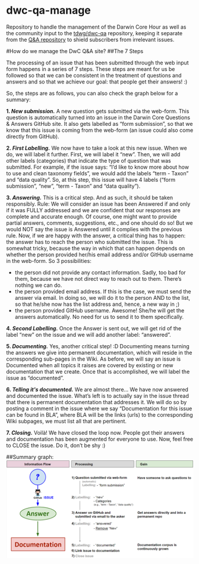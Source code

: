 # dwc-qa-manage
Repository to handle the management of the Darwin Core Hour as well as the community input to the [tdwg/dwc-qa](https://github.com/tdwg/dwc-qa) repository, keeping it separate from the [Q&A repository](https://github.com/tdwg/dwc-qa)  to shield subscribers from irrelevant issues.


#How do we manage the DwC Q&A site?
##The 7 Steps

The processing of an issue that has been submitted through the web input form happens in a series of 7 steps. These steps are meant for us be followed so that we can be consistent in the treatment of questions and answers and so that we achieve our goal: that people get their answers! :)

So, the steps are as follows, you can also check the graph below for a summary:

**1. _New submission._** A new question gets submitted via the web-form. This question is automatically turned into an issue in the Darwin Core Questions & Answers GitHub site. It also gets labelled as “form submission”, so that we know that this issue is coming from the web-form (an issue could also come directly from GitHub).

**2. _First Labelling._** We now have to take a look at this new issue. When we do, we will label it further. First, we will label it “new”. Then, we will add other labels (categories) that indicate the type of question that was submitted. For example, if the issue says: “I’d like to know more about how to use and clean taxonomy fields”, we would add the labels “term - Taxon” and “data quality”. So, at this step, this issue will have 4 labels (“form submission”, “new”, “term - Taxon” and “data quality”).

**3. _Answering._** This is a critical step. And as such, it should be taken responsibly. 
Rule: We will consider an issue has been Answered if and only if it was FULLY addressed and we are confident that our responses are complete and accurate enough.
Of course, one might want to provide partial answers, comments, suggestions, etc., and one should do so! But we would NOT say the issue is Answered until it complies with the previous rule.
Now, if we are happy with the answer, a critical thing has to happen: the answer has to reach the person who submitted the issue. This is somewhat tricky, because the way in which that can happen depends on whether the person provided her/his email address and/or GitHub username in the web-form. So 3 possibilities:
* the person did not provide any contact information. Sadly, too bad for them, because we have not direct way to reach out to them. There’s nothing we can do.
* the person provided email address. If this is the case, we must send the answer via email. In doing so, we will do it to the person AND to the list, so that he/she now has the list address and, hence, a new way in ;)
* the person provided GitHub username. Awesome! She/he will get the answers automatically. No need for us to send it to them specifically.

**4. _Second Labelling._** Once the Answer is sent out, we will get rid of the label “new” on the issue and we will add another label: “answered”.

**5. _Documenting._** Yes, another critical step! :D Documenting means turning the answers we give into permanent documentation, which will reside in the corresponding sub-pages in the Wiki. As before, we will say an issue is Documented when all topics it raises are covered by existing or new documentation that we create. Once that is accomplished, we will label the issue as “documented”.

**6. _Telling it's documented._** We are almost there… We have now answered and documented the issue. What’s left is to actually say in the issue thread that there is permanent documentation that addresses it. We will do so by posting a comment in the issue where we say “Documentation for this issue can be found in BLA”, where BLA will be the links (urls) to the corresponding Wiki subpages, we must list all that are pertinent.

**7. _Closing._** Voilà! We have closed the loop now. People got their answers and documentation has been augmented for everyone to use. Now, feel free to CLOSE the issue. Do it, don’t be shy :)





##Summary graph:
![alt tag](https://github.com/VertNet/dwc-qa-manage/blob/master/ManagementWorkflow.png)

